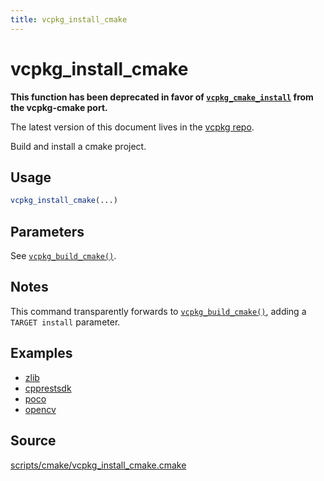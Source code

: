 ```yaml
---
title: vcpkg_install_cmake
---
```


# vcpkg_install_cmake

**This function has been deprecated in favor of [`vcpkg_cmake_install`](vcpkg_cmake_install.md) from the vcpkg-cmake port.**

The latest version of this document lives in the [vcpkg repo](https://github.com/Microsoft/vcpkg/blob/master/docs/maintainers/vcpkg_install_cmake.md).

Build and install a cmake project.

## Usage
```cmake
vcpkg_install_cmake(...)
```

## Parameters
See [`vcpkg_build_cmake()`](vcpkg_build_cmake.md).

## Notes
This command transparently forwards to [`vcpkg_build_cmake()`](vcpkg_build_cmake.md), adding a `TARGET install`
parameter.

## Examples

* [zlib](https://github.com/Microsoft/vcpkg/blob/master/ports/zlib/portfile.cmake)
* [cpprestsdk](https://github.com/Microsoft/vcpkg/blob/master/ports/cpprestsdk/portfile.cmake)
* [poco](https://github.com/Microsoft/vcpkg/blob/master/ports/poco/portfile.cmake)
* [opencv](https://github.com/Microsoft/vcpkg/blob/master/ports/opencv/portfile.cmake)

## Source
[scripts/cmake/vcpkg\_install\_cmake.cmake](https://github.com/Microsoft/vcpkg/blob/master/scripts/cmake/vcpkg_install_cmake.cmake)

